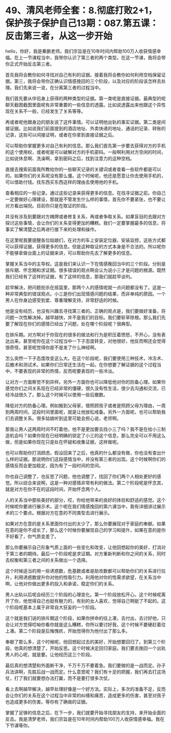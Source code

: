 # 49、清风老师全套：8.彻底打败2+1，保护孩子保护自己13期：087.第五课：反击第三者，从这一步开始

hello，你好，我是秦鹏老师。我们宗旨是在10年时间内帮助100万人收获情感幸福。在上一节课程当中，我带你认识了第三者的两个类型。在这一节课，我将会带你正式开始反击第三者。

首先我将会教你如何寻找对自己有利的证据。接着我将会教你如何利用空档保留证据。第三，我将会带你正确认识情感挽回的三个阶段，以及对应的阶段该怎样去处理。我们先来说一说，在分离第三者的过程当中。

我们首先要从伴侣身上获得的两种类型的证据。第一类呢是直接证据。最典型的呢聊天截图截图里面呢有非常重要的一些信息的透露。比如说透露出来他跟这个异性现在关系不一般，已经发生了关系等等。

再或者呢他跟身边的朋友说了这件事情。可以证明他出轨的事实证据。第二类是间接证据。比如说我们前面提到的酒店地址、外卖快递的地址、通话的记录、转账的记录，这些可以间接证明，或者在你拿到直接证据之后。

可以帮助你掌握更多对自己有利的信息。那么我们首先第一步要去获得对方的手机的这个使用权，或者呢是可以破解对方的手机密码。一般啊利用对方空闲的时间，比如说休息啊、洗澡啊，拿到密码之后，找到注意力的这种空档。

直接去搜索前面我所教给你的一些聊天记录的关键词或者查看一些软件都是可以的。如果你们的关系呢没有那么僵。这个时候呢，他还是愿意让你去使用手机的，可以借助付钱。找东西买东西这样的理由去使用他的手机。

查看相应的一些记录。通过这些记录来获得更多的信息。在找寻证据之前。你自己一定要做好心理建设，那就是不管发生什么样的事情，首先你不要紧张，也不要让对方看出端倪。目前你只是在取证的阶段。

并没有涉及到要跟对方摊牌或者修复关系，再或者争取关系。如果盲目的去跟对方探讨这些事情，会让你们的关系变得更加的糟糕。我们一定要掌握最多的信息，将事实了解清楚之后再进行接下来的处理和操作。

在这里呢我要提醒各位姑娘们，在对方的车上安装定位器，安装监控，这些方式都可以获得证据，获得更多的信息。但是这种取证的方式本身是不合法的。所以呢你不能够拿做台面上的证据来讲，可以帮助你先去了解更多的信息。

掌握关系当中的主导权。这是我们来认识一下在情感晚回当中的三个阶段。分别是排斥期、怀念期和求证期。很多错误的观点啊会认为说小三才是问题的根源。既然我们已经有了这样的证据，有了这样的信息，那我们就趁早谈判。

趁早解决，把问题扼杀在摇篮里，那两个人的感情呢就一点问题都没有了。这是一种非常典型的错误观点。小三是你们出现情感问题的结果，而非单纯的原因。一个男人在你身边感受到爱、尊重理解支持，非常舒适的时候。

他是没有经历，也没有兴趣去寻找第三者的。正确的观点是，我们要做好准备，将问题一次性解决掉。越早越快，并不是我们的目标。我们要斩草除根。那么我们先要了解现在你们的感情已经出了问题，处在哪个阶段呢？很典型。

在排斥期。对方啊对于你现在的很多的做法和行为是积压着愤怒，不开心，没有表达出来。甚至呢你在这个过程当中一下子态度转变，对他很好，他反而啊还会觉得很奇怪，甚至呢觉得你是不是发了什么神经啊。

怎么突然一下子态度改变这么大。在这个阶段呢，我们要使用三种技术，冷冻术、后撤术和测试术。如果你们日常还生活在一起。在你想要了解证据的这个过程当中，不要表现的非常的热情，反而呢要表现的一些冷淡。

让对方一方面察觉不到异样。另外一方面你也可以降低他对你的防备心理。如果你感觉你们之间关系现在已经非常的僵硬，很久没有性生活，很少去沟通和交流，已经冷战很久了。那么这个时候可以使用一些后撤数。

降低对方的防备心理。例如搬到父母家，借照顾孩子或者是照顾父母为理由，一周到两周时间，这段时间里面呢，就是让他放松戒备。另外一方面呢，也可以帮助我们去调整关系。很多姑娘听到这里可能会担心说，老师啊。

那我让男人这两周时间不盯着他，他不是更加要去找小三了吗？我不是在给小三制造机会吗？如果你现在已经明确的锁定了小三的这个信息，那么完全可以不用这么做，但是如果你现在只是处在怀疑和收集证据，这样做呢。

也可以帮助你打消顾虑。假设回来了之后，他真的什么都没有做，你也没有查出什么样的证据。那说明你们这段感情当中，并没有第三者的出现。这个时候啊你们的感情反而会更加稳定，因为有了一段时间的空间。

你也自己调整了，也反思了问题，他也调整了，找回了你们两个人相处更好的感觉。所以综合来说啊，这是一种对感情非常有利的做法。第二个阶段呢是怀念其，就是对方在你不在的这段时间，开始怀念两个人。

人的关系当中那些美好的部分，哎，你给他带来的良好的体验和舒适的感觉。这个时候呢你要进行展示术。这个呢在我们情感挽回的第六课当中，我有详细讲过展示术的三个要点。根据对方在意的不同类型去进行展示。

如果对方在意的是关系里面你付出的太少了，那么你要展现对于家庭的奉献。如果在意的是你不成长了，那么这个时候你要展现自己的学习和提升，如果在意的是你不好看了，你气质变差了。

那么你要展示自己形象气质上面的一些变化和改变，让他回想起你的美好，打消对于第三者的期待。最后一个阶段呢是求证期。对方重新判断和你之间的关系，同时去权衡和第三者之间的关系做出一个选择。

这个时候适当的用一些诱惑数，危基数或者是助攻数都可以帮助你们的关系进行拉升，利用诱惑数提升你对他的性吸引力。利用他对你的性需求欲望，在关系当中啊，让他对你做出更多的投入和承诺，稳定你们的关系。

男人出轨以后呢会经历三个阶段的心理变化。第一个阶段放松开心。这个时候呢离开了你，他觉得自己也挺有魅力的，有别的女人喜欢，觉得自己啊挺了不起的。这个阶段呢基本上属于非常自大狂妄的一个阶段。

这个就是我们说的排斥期这个阶段，如果你拼命的往上凑，去付出，去讨好他，只会让对方觉得哎呦你看你就是这么糟糕，你所以要讨好我，这个时候不要硬赶着往上凑。第二个阶段是后悔愧疚，开始觉得你为他付出了那么多。

奉献了那么多，这个时候呢，他回想起过去的美好，开始想要回归了。到第三个阶段，他真的想清楚了，开始反思。这个时候决定回归家庭。我们要去挽回一个出轨男人的心呢，就是要。让他经历这三个阶段。

最后真的想清楚和外面断干净，千万千万不要着急。我们要做的是一战而定。孙子兵法讲啊，先胜后战一战而定。什么意思呢？我们有十足的把握，我们再去打这场仗，打了我们就要想办法打赢，而不是要打很多次仗。

看上去啊越早解决，越早处理好像是一个好方法。实际上，多次的准备不足，反而会让你们的关系在这个过程当中非常的纠缠和痛苦，造成更多的伤害，甚至对孩子也造成更多的伤害。等你有了确凿的证据。

掌握了足够的信息之后，在下一步，我们就要开始寻找朋友的支持，来开始全面的反击。我是清梦老师，我们宗旨是在10年时间内帮助100万人收获情感幸福。我在下节课等你。

